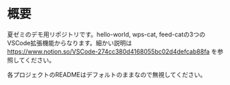 # 概要
夏ゼミのデモ用リポジトリです。hello-world, wps-cat, feed-catの3つのVSCode拡張機能からなります。細かい説明は https://www.notion.so/VSCode-274cc380d4168055bc02d4defcab88fa
を参照してください。

各プロジェクトのREADMEはデフォルトのままなので無視してください。
